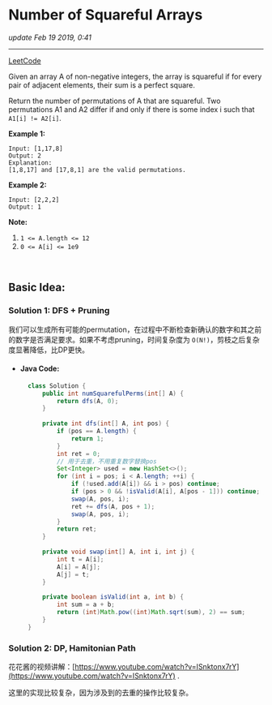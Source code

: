 # Number of Squareful Arrays
_update Feb 19 2019, 0:41_

---
[LeetCode](https://leetcode.com/problems/number-of-squareful-arrays/)

Given an array A of non-negative integers, the array is squareful if for every pair of adjacent elements, their sum is a perfect square.

Return the number of permutations of A that are squareful.  Two permutations A1 and A2 differ if and only if there is some index i such that `A1[i] != A2[i]`.

**Example 1:**

    Input: [1,17,8]
    Output: 2
    Explanation: 
    [1,8,17] and [17,8,1] are the valid permutations.

**Example 2:**

    Input: [2,2,2]
    Output: 1
 
**Note:**

1. `1 <= A.length <= 12`
2. `0 <= A[i] <= 1e9`

<br/>

## Basic Idea:
### Solution 1: DFS + Pruning
我们可以生成所有可能的permutation，在过程中不断检查新确认的数字和其之前的数字是否满足要求。如果不考虑pruning，时间复杂度为 `O(N!)`，剪枝之后复杂度显著降低，比DP更快。
* #### Java Code:
  ```java
    class Solution {
        public int numSquarefulPerms(int[] A) {
            return dfs(A, 0);
        }
        
        private int dfs(int[] A, int pos) {
            if (pos == A.length) {
                return 1;
            }
            int ret = 0;
            // 用于去重，不用重复数字替换pos
            Set<Integer> used = new HashSet<>();
            for (int i = pos; i < A.length; ++i) {
                if (!used.add(A[i]) && i > pos) continue;
                if (pos > 0 && !isValid(A[i], A[pos - 1])) continue; // pruning
                swap(A, pos, i);
                ret += dfs(A, pos + 1);
                swap(A, pos, i);
            }
            return ret;
        }
        
        private void swap(int[] A, int i, int j) {
            int t = A[i];
            A[i] = A[j];
            A[j] = t;
        }
        
        private boolean isValid(int a, int b) {
            int sum = a + b;
            return (int)Math.pow((int)Math.sqrt(sum), 2) == sum;
        }
    }
  ```
### Solution 2: DP, Hamitonian Path
花花酱的视频讲解：[https://www.youtube.com/watch?v=ISnktonx7rY](https://www.youtube.com/watch?v=ISnktonx7rY) .

这里的实现比较复杂，因为涉及到的去重的操作比较复杂。
